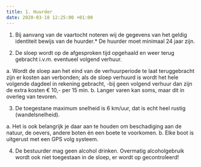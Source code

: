 ```yaml
---
title: 1. Huurder
date: 2020-03-18 12:25:00 +01:00
---
```


1) Bij aanvang van de vaartocht noteren wij de gegevens van het geldig identiteit bewijs van de huurder.* De huurder moet minimaal 24 jaar zijn.

2) De sloep wordt op de afgesproken tijd opgehaald en weer terug gebracht i.v.m. eventueel volgend verhuur. 

 a. Wordt de sloep aan het eind van de verhuurperiode te laat teruggebracht zijn er kosten aan verbonden;
als de sloep verhuurd is wordt het hele volgende dagdeel in rekening gebracht,
-bij geen volgend verhuur dan zijn de extra kosten € 10,- per 15 min.
 b. Langer varen kan soms, maar dit in overleg van tevoren.

3) De toegestane maximum snelheid is 6 km/uur, dat is echt heel rustig (wandelsnelheid).

a. Het is ook belangrijk je daar aan te houden om beschadiging aan de natuur, de oevers, andere boten én een boete te voorkomen.
b. Elke boot is uitgerust met een GPS volg systeem.

4) De bestuurder mag geen alcohol drinken. Overmatig alcoholgebruik wordt ook niet toegestaan in de sloep, er wordt op gecontroleerd!
